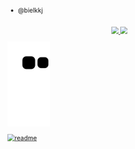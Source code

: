 - @bielkkj
##


<!---
bielkkj/bielkkj é um repositório ✨ especial ✨ porque seu `README.md` (este arquivo) aparece no seu perfil do GitHub.
Você pode clicar no link Visualizar para ver as alterações.
--->
<div align="center">
  <a href="https://github.com/bielkkj">
  <img height="180em" src="https://github-readme-stats.vercel.app/api?username=bielkkj&show_icons=true&theme=dark&include_all_commits=true&count_private=true"/>
  <img height="180em" src="https://github-readme-stats.vercel.app/api/top-langs/?username=rafaballerini&layout=compact&langs_count=7&theme=dark"/>
</div>

![Snake animation](https://github.com/rafaballerini/rafaballerini/blob/output/github-contribution-grid-snake.svg)

 
</div>

[![readme](https://github-readme-stats.vercel.app/api/pin/?username=bielkkj&repo=bielkkj&theme=react)](https://github.com/bielkkj/bielkkj)
